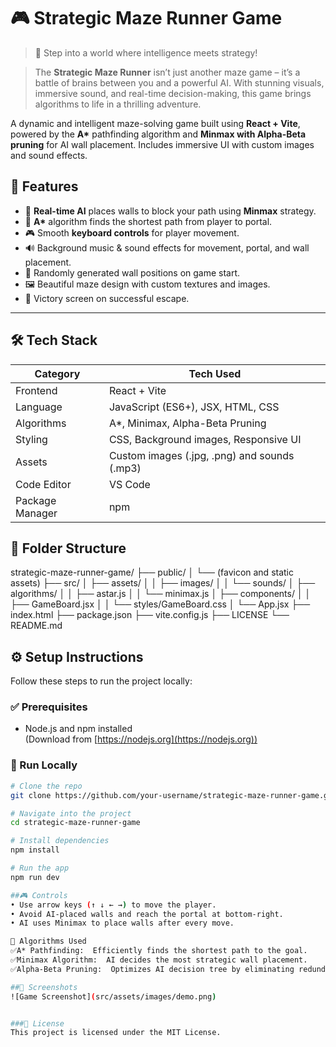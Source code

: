 # 🎮 Strategic Maze Runner Game

> 🚀 Step into a world where intelligence meets strategy!

> The **Strategic Maze Runner** isn’t just another maze game – it’s a battle of brains between you and a powerful AI. With stunning visuals, immersive sound, and real-time decision-making, this game brings algorithms to life in a thrilling adventure.

A dynamic and intelligent maze-solving game built using **React + Vite**, powered by the **A\*** pathfinding algorithm and **Minmax with Alpha-Beta pruning** for AI wall placement. Includes immersive UI with custom images and sound effects.

## 🚀 Features
- 🔄 **Real-time AI** places walls to block your path using **Minmax** strategy.
- 🌟 **A\*** algorithm finds the shortest path from player to portal.
- 🎮 Smooth **keyboard controls** for player movement.
- 🔊 Background music & sound effects for movement, portal, and wall placement.
- 🧱 Randomly generated wall positions on game start.
- 🖼️ Beautiful maze design with custom textures and images.
- 🎉 Victory screen on successful escape.

---

## 🛠️ Tech Stack

| Category         | Tech Used                                    |
|------------------|----------------------------------------------|
| Frontend         | React + Vite                                 |
| Language         | JavaScript (ES6+), JSX, HTML, CSS            |
| Algorithms       | A\*, Minimax, Alpha-Beta Pruning             |
| Styling          | CSS, Background images, Responsive UI        |
| Assets           | Custom images (.jpg, .png) and sounds (.mp3) |
| Code Editor      | VS Code                                      |
| Package Manager  | npm                                          |

## 📂 Folder Structure
strategic-maze-runner-game/
├── public/
│ └── (favicon and static assets)
├── src/
│ ├── assets/
│ │ ├── images/
│ │ └── sounds/
│ ├── algorithms/
│ │ ├── astar.js
│ │ └── minimax.js
│ ├── components/
│ │ ├── GameBoard.jsx
│ │ └── styles/GameBoard.css
│ └── App.jsx
├── index.html
├── package.json
├── vite.config.js
├── LICENSE
└── README.md


## ⚙️ Setup Instructions
Follow these steps to run the project locally:

### ✅ Prerequisites

- Node.js and npm installed  
  (Download from [https://nodejs.org](https://nodejs.org))

### 🧪 Run Locally

```bash
# Clone the repo
git clone https://github.com/your-username/strategic-maze-runner-game.git

# Navigate into the project
cd strategic-maze-runner-game

# Install dependencies
npm install

# Run the app
npm run dev

##🎮 Controls
• Use arrow keys (↑ ↓ ← →) to move the player.
• Avoid AI-placed walls and reach the portal at bottom-right.
• AI uses Minimax to place walls after every move.

🧠 Algorithms Used
✅A* Pathfinding:  Efficiently finds the shortest path to the goal.
✅Minimax Algorithm:  AI decides the most strategic wall placement.
✅Alpha-Beta Pruning:  Optimizes AI decision tree by eliminating redundant branches.

##📸 Screenshots
![Game Screenshot](src/assets/images/demo.png)


###📝 License
This project is licensed under the MIT License.
